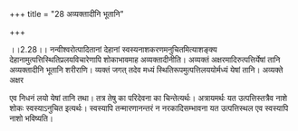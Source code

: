 +++
title = "28 अव्यक्तादीनि भूतानि"

+++
  
  
।।2.28।। नन्वीश्वरोत्पादितानां देहानां स्वस्यनाशकरणमनुचितमित्याशङ्क्य
देहानामुत्पत्तिस्थितिप्रलयविचारेणापि शोकाभावमाह अव्यक्तादीनीति। अव्यक्तं
अक्षरमादिरुत्पत्तिर्येषां तानि अव्यक्तादीनि भूतानि शरीराणि। व्यक्तं जगत्
तदेव मध्यं स्थितिरूपमुत्पत्तिलययोर्मध्यं येषां तानि। अव्यक्ते अक्षर  
  
एव निधनं लयो येषां तानि तथा। तत्र तेषु का परिदेवना का
चिन्तेत्यर्थः। अत्रायमर्थः यत उत्पत्तिस्तत्रैव नाशे शोकः स्वस्याऽनुचित
इत्यर्थः। स्वस्यापि तन्मारणानन्तरं न नरकादिसम्भावना यत उत्पत्तिस्थल एव
स्वस्यापि नाशो भविष्यति।  
  
  
  

